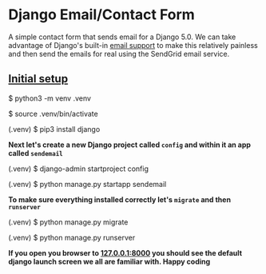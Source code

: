 
Django Email/Contact Form
=========================


A simple contact form that sends email for a Django 5.0. We can take advantage of Django's built-in [email support](https://docs.djangoproject.com/en/dev/topics/email/) to make this relatively painless and then send the emails for real using the SendGrid email service.

[Initial setup](#initial-setup)
-------------------------------


$ python3 \-m venv .venv

$ source .venv/bin/activate

(.venv) $ pip3 install django



**Next let's create a new Django project called `config` and within it an app called `sendemail`**

(.venv) $ django-admin startproject config

(.venv) $ python manage.py startapp sendemail



**To make sure everything installed correctly let's `migrate` and then `runserver`**

(.venv) $ python manage.py migrate

(.venv) $ python manage.py runserver


**If you open you browser to [127.0.0.1:8000](http://127.0.0.1:8000/) you should see the default django launch screen we all are familiar with. Happy coding**

